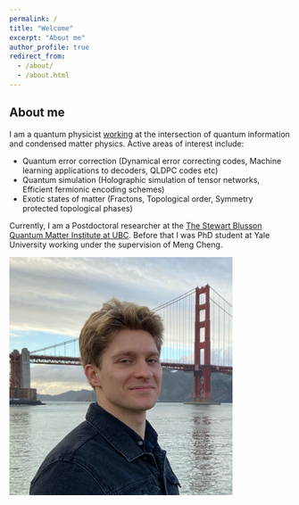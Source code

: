 ```yaml
---
permalink: /
title: "Welcome"
excerpt: "About me"
author_profile: true
redirect_from: 
  - /about/
  - /about.html
---
```


## About me

I am a quantum physicist [working](https://scholar.google.com/citations?user=fgjI_voAAAAJ&hl=en) at the intersection of quantum information and condensed matter physics. Active areas of interest include:
* Quantum error correction (Dynamical error correcting codes, Machine learning applications to decoders, QLDPC codes etc)
* Quantum simulation (Holographic simulation of tensor networks, Efficient fermionic encoding schemes)
* Exotic states of matter (Fractons, Topological order, Symmetry protected topological phases)


Currently, I am a Postdoctoral researcher at the [The Stewart Blusson Quantum Matter Institute at UBC](https://qmi.ubc.ca/). Before that I was PhD student at Yale University working under the supervision of Meng Cheng.

<img src="/_pages/IMG_9284.JPG" alt="portrait" width="400" />
